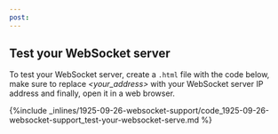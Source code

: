 ```yaml
---
post: 
---
```


## Test your WebSocket server

To test your WebSocket server, create a `.html` file with the code below, make sure to replace *&lt;your&#95;address&gt;* with your WebSocket server IP address and finally, open it in a web browser.



{%include _inlines/1925-09-26-websocket-support/code_1925-09-26-websocket-support_test-your-websocket-serve.md %}


